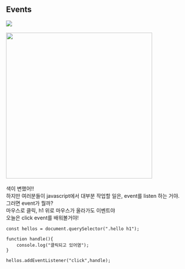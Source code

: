 ## Events

<img src="https://user-images.githubusercontent.com/76997276/177971174-180e7ed2-152b-42c6-9911-300eea3585fc.png"><br><br>
<img src="https://user-images.githubusercontent.com/76997276/177971446-1ac87fe9-f644-4d02-81ed-65d61f008a9c.png" width=400><br><br>
색이 변했어!! <br>
하지만 여러분들이 javascript에서 대부분 작업할 일은, event를 listen 하는 거야.<br>
그러면 event가 뭘까?<br>
마우스로 클릭, h1 위로 마우스가 올라가도 이벤트야 <br>
오늘은 click event를 배워볼거야! <br>


```
const hellos = document.querySelector(".hello h1");

function handle(){
    console.log("클릭되고 있어염");
}

hellos.addEventListener("click",handle);
```


